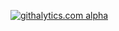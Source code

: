 [![githalytics.com alpha](https://cruel-carlota.pagodabox.com/3195b30ed7ae84aec2ae803cb48a5186 "githalytics.com")](http://githalytics.com/bsamuels453/Uncertainty-Propagation-Calculator)